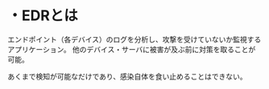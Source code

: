 # ・EDRとは  
エンドポイント（各デバイス）のログを分析し、攻撃を受けていないか監視するアプリケーション。
他のデバイス・サーバに被害が及ぶ前に対策を取ることが可能。

あくまで検知が可能なだけであり、感染自体を食い止めることはできない。
